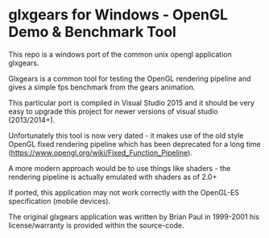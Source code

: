 # glxgears for Windows - OpenGL Demo & Benchmark Tool

This repo is a windows port of the common unix opengl application glxgears.

Glxgears is a common tool for testing the OpenGL rendering pipeline and gives a simple fps benchmark from the gears animation.

This particular port is compiled in Visual Studio 2015 and it should be very easy to upgrade this project for newer versions of visual studio (2013/2014+).

Unfortunately this tool is now very dated - it makes use of the old style OpenGL fixed rendering pipeline which has been deprecated for a long time (https://www.opengl.org/wiki/Fixed_Function_Pipeline).

A more modern approach would be to use things like shaders - the rendering pipeline is actually emulated with shaders as of 2.0+

If ported, this application may not work correctly with the OpenGL-ES specification (mobile devices).

The original glxgears application was written by Brian Paul in 1999-2001 his license/warranty is provided within the source-code.
